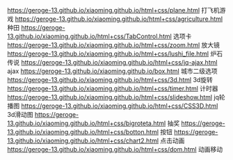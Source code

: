  https://geroge-13.github.io/xiaoming.github.io/html+css/plane.html 打飞机游戏
 https://geroge-13.github.io/xiaoming.github.io/html+css/agriculture.html 种田
 https://geroge-13.github.io/xiaoming.github.io/html+css/TabControl.html 选项卡
 https://geroge-13.github.io/xiaoming.github.io/html+css/zoom.html 放大镜
 https://geroge-13.github.io/xiaoming.github.io/html+css/lushi_file.html 炉石传说
 https://geroge-13.github.io/xiaoming.github.io/html+css/jq-ajax.html  ajax
 https://geroge-13.github.io/xiaoming.github.io/box.html 城市二级选项
 https://geroge-13.github.io/xiaoming.github.io/html+css/3d.html 3d旋转
 https://geroge-13.github.io/xiaoming.github.io/html+css/timer.html 计时器
 https://geroge-13.github.io/xiaoming.github.io/html+css/slideshow.html jq轮播图
 https://geroge-13.github.io/xiaoming.github.io/html+css/CSS3D.html  3d滑动图
 https://geroge-13.github.io/xiaoming.github.io/html+css/bigroteta.html 抽奖
 https://geroge-13.github.io/xiaoming.github.io/html+css/botton.html 按钮
https://geroge-13.github.io/xiaoming.github.io/html+css/chart2.html 点击动画
https://geroge-13.github.io/xiaoming.github.io/html+css/dom.html 动画移动
